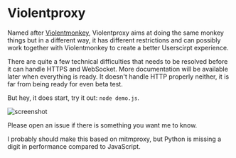 # Violentproxy

Named after [Violentmonkey](https://github.com/violentmonkey/violentmonkey), 
Violentproxy aims at doing the same monkey things but in a different way, 
it has different restrictions and can possibly work together with Violentmonkey to create a better Userscirpt experience. 

There are quite a few technical difficulties that needs to be resolved before it can handle HTTPS and WebSocket. 
More documentation will be available later when everything is ready. It doesn't handle HTTP properly neither, 
it is far from being ready for even beta test. 

But hey, it does start, try it out: `node demo.js`. 

![screenshot](http://i.imgur.com/itQBQjq.png)

Please open an issue if there is something you want me to know. 

I probably should make this based on mitmproxy, but Python is missing a digit in performance compared to JavaScript. 
